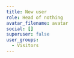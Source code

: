 ```yaml
---
title: New user
role: Head of nothing
avatar_filename: avatar
social: []
superuser: false
user_groups:
  - Visitors
---
```

